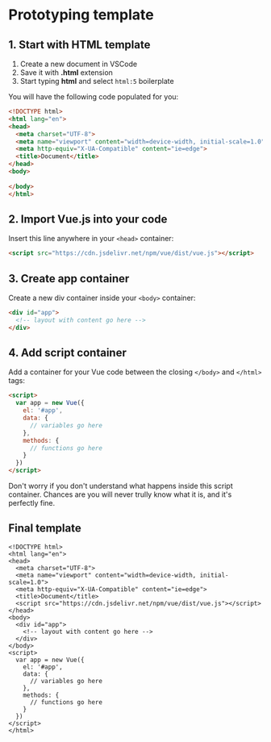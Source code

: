 # Prototyping template

<!-- > TODO:
We are starting to work with vue.js and it requires a setup. -->

## 1. Start with HTML template

1. Create a new document in VSCode
2. Save it with **.html** extension
3. Start typing **html** and select `html:5` boilerplate

You will have the following code populated for you:
```html
<!DOCTYPE html>
<html lang="en">
<head>
  <meta charset="UTF-8">
  <meta name="viewport" content="width=device-width, initial-scale=1.0">
  <meta http-equiv="X-UA-Compatible" content="ie=edge">
  <title>Document</title>
</head>
<body>
  
</body>
</html>
```
## 2. Import Vue.js into your code

Insert this line anywhere in your `<head>` container:

```html
<script src="https://cdn.jsdelivr.net/npm/vue/dist/vue.js"></script>
```

## 3. Create app container

Create a new div container inside your `<body>` container:

```html
<div id="app">
  <!-- layout with content go here -->
</div>
```

## 4. Add script container

Add a container for your Vue code between the closing `</body>` and `</html>` tags:

```html
<script>
  var app = new Vue({
    el: '#app',
    data: {
      // variables go here
    },
    methods: {
      // functions go here
    }
  })
</script>
```

Don't worry if you don't understand what happens inside this script container. Chances are you will never trully know what it is, and it's perfectly fine.

## Final template

```html{8,11-13,15-25}
<!DOCTYPE html>
<html lang="en">
<head>
  <meta charset="UTF-8">
  <meta name="viewport" content="width=device-width, initial-scale=1.0">
  <meta http-equiv="X-UA-Compatible" content="ie=edge">
  <title>Document</title>
  <script src="https://cdn.jsdelivr.net/npm/vue/dist/vue.js"></script>
</head>
<body>
  <div id="app">
    <!-- layout with content go here -->
  </div>
</body>
<script>
  var app = new Vue({
    el: '#app',
    data: {
      // variables go here
    },
    methods: {
      // functions go here
    }
  })
</script>
</html>
```





<!--## Sample case
Imagine you are designing an online store and you want to prototype the checkout experience. One of the essential UI elements you need is a shopping cart icon that indicates how many items a user currently has prepared for checkout:

![cart](./img/img-cart.png)

For this UI to display correct number of items in cart and react to user's actions you need to:
1. **Store** the number in your code
2. **Display** the number in your UI
3. **Track** user's actions to initiate the change
4. **Change** the number depending on user's actions -->

<!-- ## Variables

Variable is a container with value and a name. You define the name yourself and use it then to access the value. -->

<!-- This section covers the very of programming: data — what you do with it and what types there are.
* programming is reading and writing data essentially.
* to read and write you need to store it somewhere
* data is stored as a container with a name and a value
* with the name you read the value, and with name you change it  -->